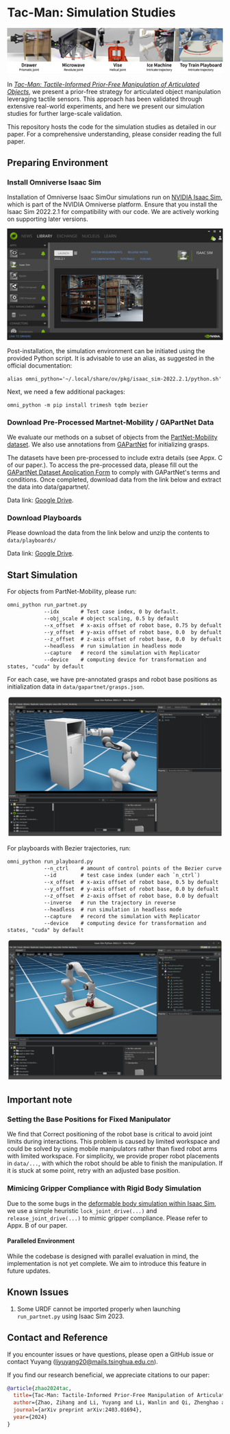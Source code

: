 # Tac-Man: Simulation Studies

![Teaser](assets/teaser.jpg)

In [*Tac-Man: Tactile-Informed Prior-Free Manipulation of Articulated Objects*](https://arxiv.org/abs/2403.01694), we present a prior-free strategy for articulated object manipulation leveraging tactile sensors. This approach has been validated through extensive real-world experiments, and here we present our simulation studies for further large-scale validation.

This repository hosts the code for the simulation studies as detailed in our paper. For a comprehensive understanding, please consider reading the full paper.


## Preparing Environment

### Install Omniverse Isaac Sim

Installation of Omniverse Isaac SimOur simulations run on [NVIDIA Isaac Sim](https://developer.nvidia.com/isaac-sim), which is part of the NVIDIA Omniverse platform. Ensure that you install the Isaac Sim 2022.2.1 for compatibility with our code. We are actively working on supporting later versions.

![Isaac Sim](assets/isaacsim.png)

Post-installation, the simulation environment can be initiated using the provided Python script. It is advisable to use an alias, as suggested in the official documentation:

```shell
alias omni_python='~/.local/share/ov/pkg/isaac_sim-2022.2.1/python.sh'
```

Next, we need a few additional packages:

```shell
omni_python -m pip install trimesh tqdm bezier 
```

### Download Pre-Processed Martnet-Mobility / GAPartNet Data

We evaluate our methods on a subset of objects from the [PartNet-Mobility dataset](https://sapien.ucsd.edu/browse). We also use annotations from [GAPartNet](https://pku-epic.github.io/GAPartNet/) for initializing grasps.

The datasets have been pre-processed to include extra details (see Appx. C of our paper.). To access the pre-processed data, please fill out the [GAPartNet Dataset Application Form](https://docs.google.com/forms/d/e/1FAIpQLScwiy7eVV2FtZQM1WI52du2OdWemiEAnxrfiU_X3W_CZ857NA/viewform) to comply with GAPartNet's terms and conditions. Once completed, download data from the link below and extract the data into data/gapartnet/.

Data link: [Google Drive](https://drive.google.com/file/d/1OQxyyrbZ4jNUWqhikxhZlWwv_NExf4bf/view?usp=sharing).

### Download Playboards

Please download the data from the link below and unzip the contents to `data/playboards/`

Data link: [Google Drive](https://drive.google.com/file/d/1tauGi1q6P2WETF5cpdkD6qP3bhslK_Sf/view?usp=sharing).

## Start Simulation

For objects from PartNet-Mobility, please run:

```shell
omni_python run_partnet.py
            --idx       # Test case index, 0 by default.
            --obj_scale # object scaling, 0.5 by default
            --x_offset  # x-axis offset of robot base, 0.75 by defualt
            --y_offset  # y-axis offset of robot base, 0.0  by defualt
            --z_offset  # z-axis offset of robot base, 0.0  by defualt
            --headless  # run simulation in headless mode
            --capture   # record the simulation with Replicator
            --device    # computing device for transformation and states, "cuda" by default
```

For each case, we have pre-annotated grasps and robot base positions as initialization data in `data/gapartnet/grasps.json`.

![Simulation on Playboards](assets/partnet.png)


For playboards with Bezier trajectories, run:

```shell
omni_python run_playboard.py
            --n_ctrl    # amount of control points of the Bezier curve
            --id        # test case index (under each `n_ctrl`)
            --x_offset  # x-axis offset of robot base, 0.5 by defualt
            --y_offset  # y-axis offset of robot base, 0.0 by defualt
            --z_offset  # z-axis offset of robot base, 0.0 by defualt
            --inverse   # run the trajectory in reverse
            --headless  # run simulation in headless mode
            --capture   # record the simulation with Replicator
            --device    # computing device for transformation and states, "cuda" by default
```

![Simulation on Playboards](assets/playboard.png)

## Important note

### Setting the Base Positions for Fixed Manipulator

We find that Correct positioning of the robot base is critical to avoid joint limits during interactions. This problem is caused by limited workspace and could be solved by using mobile manipulators rather than fixed robot arms with limited workspace. For simplicity, we provide proper robot placements in `data/...`, with which the robot should be able to finish the manipulation. If it is stuck at some point, retry with an adjusted base position.

### Mimicing Gripper Compliance with Rigid Body Simulation

Due to the some bugs in the [deformable body simulation within Isaac Sim](https://docs.omniverse.nvidia.com/extensions/latest/ext_physics/deformable-bodies.html), we use a simple heuristic `lock_joint_drive(...)` and `release_joint_drive(...)` to mimic gripper compliance. Please refer to Appx. B of our paper.

#### Paralleled Environment

While the codebase is designed with parallel evaluation in mind, the implementation is not yet complete. We aim to introduce this feature in future updates.

## Known Issues

1. Some URDF cannot be imported properly when launching `run_partnet.py` using Isaac Sim 2023.

## Contact and Reference

If you encounter issues or have questions, please open a GitHub issue or contact Yuyang (liyuyang20@mails.tsinghua.edu.cn). 

If you find our research beneficial, we appreciate citations to our paper:

```bibtex
@article{zhao2024tac,
  title={Tac-Man: Tactile-Informed Prior-Free Manipulation of Articulated Objects},
  author={Zhao, Zihang and Li, Yuyang and Li, Wanlin and Qi, Zhenghao and Ruan, Lecheng and Zhu, Yixin and Althoefer, Kaspar},
  journal={arXiv preprint arXiv:2403.01694},
  year={2024}
}
```
